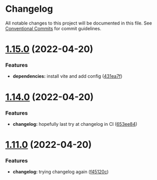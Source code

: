 # Changelog

All notable changes to this project will be documented in this file. See
[Conventional Commits](https://conventionalcommits.org) for commit guidelines.

# [1.15.0](https://github.com/jonbilous/ts-npm-starter/compare/v1.14.0...v1.15.0) (2022-04-20)


### Features

* **dependencies:** install vite and add config ([431ea7f](https://github.com/jonbilous/ts-npm-starter/commit/431ea7f4f21dfdb6905e1c46fa625fa9b6b29873))

# [1.14.0](https://github.com/jonbilous/ts-npm-starter/compare/v1.13.0...v1.14.0) (2022-04-20)


### Features

* **changelog:** hopefully last try at changelog in CI ([653ee84](https://github.com/jonbilous/ts-npm-starter/commit/653ee84848d13e2a9a7f008b15e63ecc06bd8020))

# [1.11.0](https://github.com/jonbilous/ts-npm-starter/compare/v1.10.0...v1.11.0) (2022-04-20)


### Features

* **changelog:** trying changelog again ([f45120c](https://github.com/jonbilous/ts-npm-starter/commit/f45120cf527abaf1e078a299a4b47a02257e36ee))

